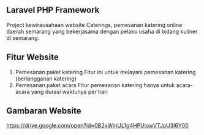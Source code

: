 ## Laravel PHP Framework

Project kewirausahaan website Caterings, pemesanan katering online daerah semarang yang bekerjasama dengan pelaku usaha di bidang kuliner di semarang.

## Fitur Website
1. Pemesanan paket katering
Fitur ini untuk melayani pemesanan katering (berlangganan katering)
2. Pemesanan paket acara
Fitur pemesanan katering hanya untuk acara-acara yang durasi waktunya per hari

## Gambaran Website
https://drive.google.com/open?id=0B2xWmUL1g4HPUlowVTJpU3l6Y00
